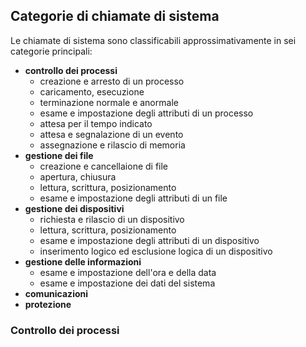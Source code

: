 ## Categorie di chiamate di sistema

Le chiamate di sistema sono classificabili approssimativamente in sei categorie principali:
- **controllo dei processi**
	- creazione e arresto di un processo
	- caricamento, esecuzione
	- terminazione normale e anormale
	- esame e impostazione degli attributi di un processo
	- attesa per il tempo indicato
	- attesa e segnalazione di un evento
	- assegnazione e rilascio di memoria
- **gestione dei file**
	- creazione e cancellaione di file
	- apertura, chiusura
	- lettura, scrittura, posizionamento
	- esame e impostazione degli attributi di un file
- **gestione dei dispositivi**
	- richiesta e rilascio di un dispositivo
	- lettura, scrittura, posizionamento
	- esame e impostazione degli attributi di un dispositivo
	- inserimento logico ed esclusione logica di un dispositivo
- **gestione delle informazioni**
	- esame e impostazione dell'ora e della data
	- esame e impostazione dei dati del sistema
- **comunicazioni**
- **protezione**


### Controllo dei processi

